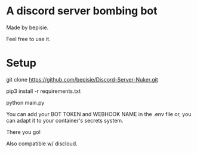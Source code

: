 # A discord server bombing bot
Made by bepisie.

Feel free to use it.

# Setup

git clone https://github.com/bepisie/Discord-Server-Nuker.git

pip3 install -r requirements.txt

python main.py

You can add your BOT TOKEN and WEBHOOK NAME in the .env file or, you can adapt it to your container's secrets system.

There you go!

Also compatible w/ discloud.
